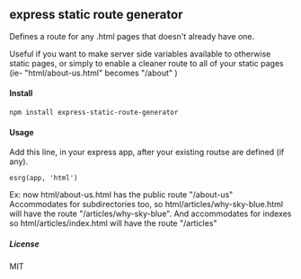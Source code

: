 
## express static route generator

Defines a route for any .html pages that doesn't already have one.

Useful if you want to make server side variables available to otherwise static pages, or simply to enable a cleaner route to all of your static pages (ie- "html/about-us.html" becomes "/about" )

#### Install
```
npm install express-static-route-generator
```

#### Usage

Add this line, in your express app, after your existing routse are defined (if any).

```
esrg(app, 'html')
```

Ex: now html/about-us.html has the public route "/about-us"
Accommodates for subdirectories too, so html/articles/why-sky-blue.html will have the route "/articles/why-sky-blue".
And accommodates for indexes so html/articles/index.html will have the route "/articles"

##### License

MIT
